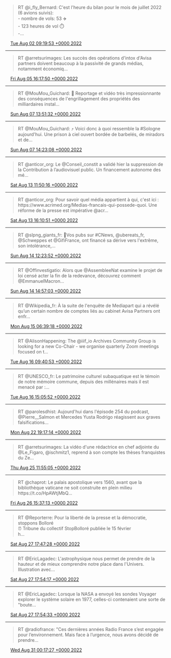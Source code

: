> RT @i\_fly\_Bernard: C'est l'heure du bilan pour le mois de juillet 2022 \(6 avions suivis\):  
> \- nombre de vols: 53 ✈️  
> \- 123 heures de vol ⏱️  
> \-…

<img src="../../media/tweet.ico" width="12" /> [Tue Aug 02 09:19:53 +0000 2022](https://twitter.com/regisrob/status/1554396557801390081)

----

> RT @arretsurimages: Les succès des opérations d'intox d'Avisa partners doivent beaucoup à la passivité de grands médias, notamment économiq…

<img src="../../media/tweet.ico" width="12" /> [Fri Aug 05 16:17:50 +0000 2022](https://twitter.com/regisrob/status/1555588902752247808)

----

> RT @MouMou\_Guichard: 🔴 Reportage et vidéo très impressionnante des conséquences de l'engrillagement des propriétés des milliardaires instal…

<img src="../../media/tweet.ico" width="12" /> [Sun Aug 07 13:51:32 +0000 2022](https://twitter.com/regisrob/status/1556276858919985153)

----

> RT @MouMou\_Guichard: ⤴️ Voici donc à quoi ressemble la \#Sologne aujourd'hui\. Une prison à ciel ouvert bordée de barbelés, de miradors et de…

<img src="../../media/tweet.ico" width="12" /> [Sun Aug 07 14:23:08 +0000 2022](https://twitter.com/regisrob/status/1556284813157564416)

----

> RT @anticor\_org: Le @Conseil\_constit a validé hier la suppression de la Contribution à l’audiovisuel public\. Un financement autonome des mé…

<img src="../../media/tweet.ico" width="12" /> [Sat Aug 13 11:50:16 +0000 2022](https://twitter.com/regisrob/status/1558420671465766913)

----

> RT @anticor\_org: Pour savoir quel média appartient à qui, c'est ici : https://www\.acrimed\.org/Medias\-francais\-qui\-possede\-quoi\. Une réforme de la presse est impérative @acr…

<img src="../../media/tweet.ico" width="12" /> [Sat Aug 13 16:10:51 +0000 2022](https://twitter.com/regisrob/status/1558486249358376960)

----

> RT @slpng\_giants\_fr: 🚨Vos pubs sur \#CNews, @ubereats\_fr, @Schweppes et @GifiFrance, ont financé sa dérive vers l'extrême, son intolérance,…

<img src="../../media/tweet.ico" width="12" /> [Sun Aug 14 12:23:52 +0000 2022](https://twitter.com/regisrob/status/1558791512493785089)

----

> RT @Offinvestigatio: Alors que @AssembleeNat examine le projet de loi censé acter la fin de la redevance, découvrez comment @EmmanuelMacron…

<img src="../../media/tweet.ico" width="12" /> [Sun Aug 14 14:57:03 +0000 2022](https://twitter.com/regisrob/status/1558830062065139712)

----

> RT @Wikipedia\_fr: À la suite de l'enquête de Mediapart qui a révélé qu’un certain nombre de comptes liés au cabinet Avisa Partners ont enfr…

<img src="../../media/tweet.ico" width="12" /> [Mon Aug 15 06:39:18 +0000 2022](https://twitter.com/regisrob/status/1559067189260558336)

----

> RT @AlisonHappening: The @iiif\_io Archives Community Group is looking for a new Co\-Chair \- we organise quarterly Zoom meetings focused on t…

<img src="../../media/tweet.ico" width="12" /> [Tue Aug 16 09:40:53 +0000 2022](https://twitter.com/regisrob/status/1559475275171258373)

----

> RT @UNESCO\_fr: Le patrimoine culturel subaquatique est le témoin de notre mémoire commune, depuis des millénaires mais il est menacé par :…

<img src="../../media/tweet.ico" width="12" /> [Tue Aug 16 15:05:52 +0000 2022](https://twitter.com/regisrob/status/1559557059183534080)

----

> RT @parolesdhist: Aujourd'hui dans l'épisode 254 du podcast, @Pierre\_\_Salmon et Mercedes Yusta Rodrigo réagissent aux graves falsifications…

<img src="../../media/tweet.ico" width="12" /> [Mon Aug 22 19:17:14 +0000 2022](https://twitter.com/regisrob/status/1561794641846059008)

----

> RT @arretsurimages: La vidéo d'une rédactrice en chef adjointe du @Le\_Figaro, @ischmitz1, reprend à son compte les thèses franquistes du Ze…

<img src="../../media/tweet.ico" width="12" /> [Thu Aug 25 11:55:05 +0000 2022](https://twitter.com/regisrob/status/1562770535670759425)

----

> RT @chaprot: Le palais apostolique vers 1560, avant que la bibliothèque vaticane ne soit construite en plein milieu   
> https://t\.co/HpAWtjMbQ…

<img src="../../media/tweet.ico" width="12" /> [Fri Aug 26 15:37:13 +0000 2022](https://twitter.com/regisrob/status/1563188824335093762)

----

> RT @Reporterre: Pour la liberté de la presse et la démocratie, stoppons Bolloré  
> ⏰ Tribune du collectif StopBolloré publiée le 15 février  
>  h…

<img src="../../media/tweet.ico" width="12" /> [Sat Aug 27 17:47:28 +0000 2022](https://twitter.com/regisrob/status/1563583991055147008)

----

> RT @EricLagadec: L'astrophysique nous permet de prendre de la hauteur et de mieux comprendre notre place dans l'Univers\. Illustration avec…

<img src="../../media/tweet.ico" width="12" /> [Sat Aug 27 17:54:17 +0000 2022](https://twitter.com/regisrob/status/1563585707213733889)

----

> RT @EricLagadec: Lorsque la NASA a envoyé les sondes Voyager explorer le système solaire en 1977, celles\-ci contenaient une sorte de "boute…

<img src="../../media/tweet.ico" width="12" /> [Sat Aug 27 17:54:33 +0000 2022](https://twitter.com/regisrob/status/1563585776125849601)

----

> RT @radiofrance: "Ces dernières années Radio France s’est engagée pour l’environnement\. Mais face à l’urgence, nous avons décidé de prendre…

<img src="../../media/tweet.ico" width="12" /> [Wed Aug 31 00:17:27 +0000 2022](https://twitter.com/regisrob/status/1564769296986914817)